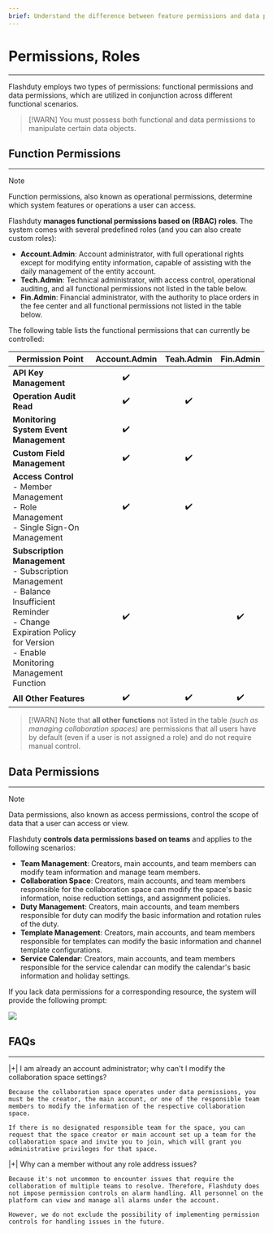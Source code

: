 ```yaml
---
brief: Understand the difference between feature permissions and data permissions
---
```


# Permissions, Roles

---

Flashduty employs two types of permissions: functional permissions and data permissions, which are utilized in conjunction across different functional scenarios.

> [!WARN]
> You must possess both functional and data permissions to manipulate certain data objects.

## Function Permissions
---
> [!NOTE]
> Function permissions, also known as operational permissions, determine which system features or operations a user can access.

Flashduty **manages functional permissions based on (RBAC) roles**. The system comes with several predefined roles (and you can also create custom roles):

- **Account.Admin**: Account administrator, with full operational rights except for modifying entity information, capable of assisting with the daily management of the entity account.
- **Tech.Admin**: Technical administrator, with access control, operational auditing, and all functional permissions not listed in the table below.
- **Fin.Admin**: Financial administrator, with the authority to place orders in the fee center and all functional permissions not listed in the table below.

The following table lists the functional permissions that can currently be controlled:

| Permission Point | Account.Admin | Teah.Admin | Fin.Admin |
| ------------ | :--------: | :--------:  | :--------: |
| **API Key Management**    | ✔️       |            |            |
| **Operation Audit Read**     | ✔️ | ✔️ |  |
| **Monitoring System Event Management**    | ✔️ |  |  |
| **Custom Field Management**    | ✔️ | ✔️ |  |
| **Access Control**<br>- Member Management<br>- Role Management<br>- Single Sign-On Management     | ✔️ | ✔️ |  |
| **Subscription Management**<br>- Subscription Management<br>- Balance Insufficient Reminder<br>- Change Expiration Policy for Version<br>- Enable Monitoring Management Function    | ✔️ |  | ✔️ |
| **All Other Features** | ✔️ | ✔️ | ✔️ |


> [!WARN]
> Note that **all other functions** not listed in the table *(such as managing collaboration spaces)* are permissions that all users have by default (even if a user is not assigned a role) and do not require manual control.

## Data Permissions
---
> [!NOTE]
> Data permissions, also known as access permissions, control the scope of data that a user can access or view.

Flashduty **controls data permissions based on teams** and applies to the following scenarios:

- **Team Management**: Creators, main accounts, and team members can modify team information and manage team members.
- **Collaboration Space**: Creators, main accounts, and team members responsible for the collaboration space can modify the space's basic information, noise reduction settings, and assignment policies.
- **Duty Management**: Creators, main accounts, and team members responsible for duty can modify the basic information and rotation rules of the duty.
- **Template Management**: Creators, main accounts, and team members responsible for templates can modify the basic information and channel template configurations.
- **Service Calendar**: Creators, main accounts, and team members responsible for the service calendar can modify the calendar's basic information and holiday settings.

If you lack data permissions for a corresponding resource, the system will provide the following prompt:


![](https://fcdoc.github.io/img/dCWMN_bb4xQtkzwoFjba1jqNWm_4J0RjzhIubwbGtCw.avif)

## FAQs
---


|+| I am already an account administrator; why can't I modify the collaboration space settings?

    Because the collaboration space operates under data permissions, you must be the creator, the main account, or one of the responsible team members to modify the information of the respective collaboration space.

    If there is no designated responsible team for the space, you can request that the space creator or main account set up a team for the collaboration space and invite you to join, which will grant you administrative privileges for that space.


|+| Why can a member without any role address issues?

    Because it's not uncommon to encounter issues that require the collaboration of multiple teams to resolve. Therefore, Flashduty does not impose permission controls on alarm handling. All personnel on the platform can view and manage all alarms under the account.

    However, we do not exclude the possibility of implementing permission controls for handling issues in the future.